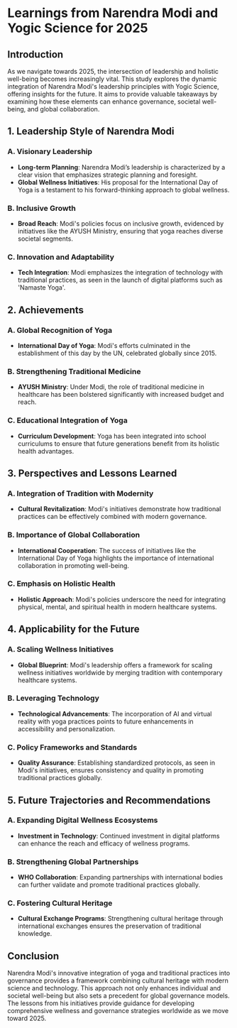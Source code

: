 # Learnings from Narendra Modi and Yogic Science for 2025

## Introduction

As we navigate towards 2025, the intersection of leadership and holistic well-being becomes increasingly vital. This study explores the dynamic integration of Narendra Modi's leadership principles with Yogic Science, offering insights for the future. It aims to provide valuable takeaways by examining how these elements can enhance governance, societal well-being, and global collaboration.

## 1. Leadership Style of Narendra Modi

### A. Visionary Leadership
- **Long-term Planning**: Narendra Modi’s leadership is characterized by a clear vision that emphasizes strategic planning and foresight.
- **Global Wellness Initiatives**: His proposal for the International Day of Yoga is a testament to his forward-thinking approach to global wellness.

### B. Inclusive Growth
- **Broad Reach**: Modi's policies focus on inclusive growth, evidenced by initiatives like the AYUSH Ministry, ensuring that yoga reaches diverse societal segments.

### C. Innovation and Adaptability
- **Tech Integration**: Modi emphasizes the integration of technology with traditional practices, as seen in the launch of digital platforms such as 'Namaste Yoga'.

## 2. Achievements

### A. Global Recognition of Yoga
- **International Day of Yoga**: Modi's efforts culminated in the establishment of this day by the UN, celebrated globally since 2015.

### B. Strengthening Traditional Medicine
- **AYUSH Ministry**: Under Modi, the role of traditional medicine in healthcare has been bolstered significantly with increased budget and reach.

### C. Educational Integration of Yoga
- **Curriculum Development**: Yoga has been integrated into school curriculums to ensure that future generations benefit from its holistic health advantages.

## 3. Perspectives and Lessons Learned

### A. Integration of Tradition with Modernity
- **Cultural Revitalization**: Modi's initiatives demonstrate how traditional practices can be effectively combined with modern governance.

### B. Importance of Global Collaboration
- **International Cooperation**: The success of initiatives like the International Day of Yoga highlights the importance of international collaboration in promoting well-being.

### C. Emphasis on Holistic Health
- **Holistic Approach**: Modi's policies underscore the need for integrating physical, mental, and spiritual health in modern healthcare systems.

## 4. Applicability for the Future

### A. Scaling Wellness Initiatives
- **Global Blueprint**: Modi's leadership offers a framework for scaling wellness initiatives worldwide by merging tradition with contemporary healthcare systems.

### B. Leveraging Technology
- **Technological Advancements**: The incorporation of AI and virtual reality with yoga practices points to future enhancements in accessibility and personalization.

### C. Policy Frameworks and Standards
- **Quality Assurance**: Establishing standardized protocols, as seen in Modi's initiatives, ensures consistency and quality in promoting traditional practices globally.

## 5. Future Trajectories and Recommendations

### A. Expanding Digital Wellness Ecosystems
- **Investment in Technology**: Continued investment in digital platforms can enhance the reach and efficacy of wellness programs.

### B. Strengthening Global Partnerships
- **WHO Collaboration**: Expanding partnerships with international bodies can further validate and promote traditional practices globally.

### C. Fostering Cultural Heritage
- **Cultural Exchange Programs**: Strengthening cultural heritage through international exchanges ensures the preservation of traditional knowledge.

## Conclusion

Narendra Modi's innovative integration of yoga and traditional practices into governance provides a framework combining cultural heritage with modern science and technology. This approach not only enhances individual and societal well-being but also sets a precedent for global governance models. The lessons from his initiatives provide guidance for developing comprehensive wellness and governance strategies worldwide as we move toward 2025.